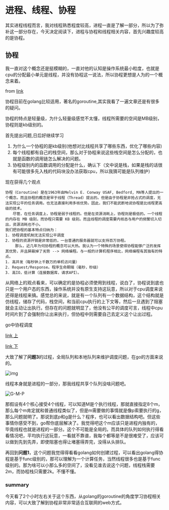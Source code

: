 # 进程、线程、协程

其实进程线程而言，我对线程熟悉程度较高，进程一直是了解一部分，所以为了弥补这一部分存在，今天决定阅读下，进程与协程和线程相关内容，首先兴趣度较高的是协程。

## 协程

我一直对这个概念还是挺模糊的，一直对他的认知是操作系统最小粒度，也就是cpu的分配最小单元是线程，并没有协程这一说法，所以协程更想是人为的一个概念来着。

from [link](https://www.cnblogs.com/liang1101/p/7285955.html)

协程目前在golang比较适用，著名的goroutine,其实我看了一遍文章还是有很多的疑问。

协程的特点是轻量级，为什么轻量级感觉不太懂，线程所需要的空间是MB级别，协程则是kb级别的。

首先提出问题,日后好继续学习

1. 为什么一个协程的是kb级别(他想对比线程共享了哪些东西，优化了哪些内容)
2. 每个线程都有自己的栈空间，那么对于协程来说这些栈空间是怎么分配的，也就是函数的调用链怎么解决的问题。
3. 协程级别内的函数调用的分配是什么，确认下（文中说是栈，如果是栈的话很有可能很多先入栈的代码块没办法获取cpu，所以我猜可能是队列维护）

现在获得几个观点

```
协程（Coroutine）是在1963年由Melvin E. Conway USAF, Bedford, MA等人提出的一个概念。而且协程的概念是早于线程（Thread）提出的。但是由于协程是非抢占式的调度，无法实现公平的任务调用。也无法直接利用多核优势。因此，我们不能武断地说协程是比线程更高级的技术。
　　尽管，在任务调度上，协程是弱于线程的。但是在资源消耗上，协程则是极低的。一个线程的内存在 MB 级别，而协程只需要 KB 级别。而且线程的调度需要内核态与用户的频繁切入切出，资源消耗也不小。
我们把协程的基本特点归纳为：
1. 协程调度机制无法实现公平调度
2. 协程的资源开销是非常低的，一台普通的服务器就可以支持百万协程。
 　　那么，近几年为何协程的概念可以大热。我认为一个特殊的场景使得协程能够广泛的发挥其优势，并且屏蔽掉了劣势 --> 网络编程。与一般的计算机程序相比，网络编程有其独有的特点。
1. 高并发（每秒钟上千数万的单机访问量）
2. Request/Response。程序生命期端（毫秒，秒级）
3. 高IO，低计算（连接数据库，请求API）。
```

从网络上的观点看来，可以确定的是协程必须使用到线程，说白了，协程说到底也只是一个用户态的东西，操作系统并没有原生支持这玩意，所以对于cpu调度来说还得是线程来搞。感觉总的来说，就是有一个队列有一个数据结构，这个结构就是仿线程，储存了代码，栈空间，和当前cpu执行的上下文等，然后一旦遇到了阻塞就会主动让出执行。但存在的问题就明显了，他没有公平的调度可言，线程中cpu时间片到了会强制你让出来执行，但协程中则需要自己去定义这个让出过程。



go中协程调度

[link 上](https://segmentfault.com/a/1190000040710568)

[link 下](https://segmentfault.com/a/1190000040713660?utm_source=sf-similar-article)

大致了解了**问题3**的过程，全局队列和本地队列来维护调度问题，在go的方面来说的。

![img](https://segmentfault.com/img/remote/1460000040710572)

线程本身就是进程的一部分，那我线程共享个队列没啥问题吧。

![G-M-P](https://segmentfault.com/img/remote/1460000040710571)

那假设有4个核心接受4个线程，可以知道M是个执行线程，那就直接指定8个m，那么每个m肯定就和普通线程类似了，但是m需要做的事情就是像p索要执行的g，那么问题就明了。那说到底p和g是什么？程序，也可以看出数据结构吧。但这些事情你感受不到，go帮你底层解决了。我觉得吧这个m应该只是进程内独有的，毕竟线程也就是进程的一部分。这个不可能是全局的。而具体的队列如何执行得看看情况吧，平均执行这玩意，一看就不靠谱，我每个都等是不是很难受了，应该可以做到先到先弄，即使阻塞也得让堵塞得弄完，没得从头排队。



再回到**问题1**，这个问题我觉得得看看golang如何创建过程，可以看出golang得协程是基于func级别的，那可以理解为一个计算任务，当然线程很多也是基于func级别的。那为啥可以小那么多的空间了，没看见谁去说这个问题，线程栈需要2m，而协程栈只需要2k。不懂不懂。

### summary

今天看了2个小时左右关于这个东西，从golang的goroutine的角度学习协程相关内容，可以大致了解到协程非常非常适合互联网的web方式。